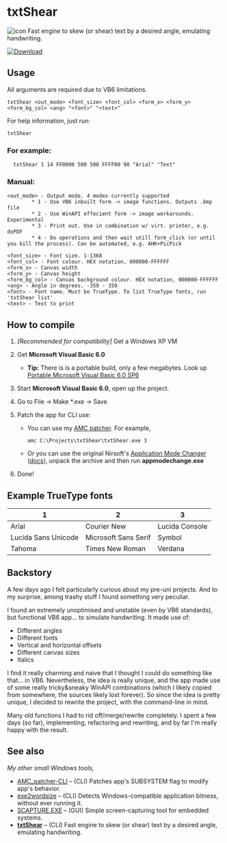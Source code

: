 # txtShear
![icon](icons8-insulin-pen-96.png) Fast engine to skew (or shear) text by a desired angle, emulating handwriting.

[![Download](https://img.shields.io/badge/download-success?style=for-the-badge&logo=github&logoColor=white)](https://github.com/TAbdiukov/txtShear/releases/download/2.00/txtShear.exe)

## Usage
All arguments are required due to VB6 limitations.

    txtShear <out_mode> <font_size> <font_col> <form_x> <form_y>
    <form_bg_col> <ang> "<font>" "<text>"
For help information, just run:

	txtShear

### For example:
      txtShear 1 14 FF0000 500 500 FFFF00 90 "Arial" "Text"

### Manual:
    <out_mode> - Output mode. 4 modes currently supported
            * 1 - Use VB6 inbuilt form -> image functions. Outputs .bmp file
            * 2 - Use WinAPI effecient form -> image workarounds. Experimental
            * 3 - Print out. Use in combination w/ virt. printer, e.g. doPDF
            * 4 - Do operations and then wait utill form_click (or until you kill the process). Can be automated, e.g. AHK+PicPick

    <font_size> - Font size. 1-1368
    <font_col> - Font colour. HEX notation, 000000-FFFFFF
    <form_x> - Canvas width
    <form_y> - Canvas height
    <form_bg_col> - Canvas background colour. HEX notation, 000000-FFFFFF
    <ang> - Angle in degrees. -359 - 359
    <font> - Font name. Must be TrueType. To list TrueType fonts, run 'txtShear list'
    <text> - Text to print
 
## How to compile
1. *[Recommended for compatibility]* Get a Windows XP VM
2. Get **Microsoft Visual Basic 6.0** 

	* **Tip:** There is is a portable build, only a few megabytes. Look up <ins>Portable Microsoft Visual Basic 6.0 SP6</ins>

3. Start **Microsoft Visual Basic 6.0**, open up the project.
4. Go to File → Make *.exe → Save
5. Patch the app for CLI use:
	* You can use my [AMC patcher](https://github.com/TAbdiukov/AMC_patcher-CLI). For example,

		```
		amc C:\Projects\txtShear\txtShear.exe 3
		```
		
	* Or you can use the original Nirsoft's [Application Mode Changer](http://www.nirsoft.net/vb/console.zip) ([docs](http://www.nirsoft.net/vb/console.html)), unpack the archive and then run **appmodechange.exe**

6. Done!


## Example TrueType fonts

1|2|3|
-|-|-|
Arial|Courier New|Lucida Console|
Lucida Sans Unicode|Microsoft Sans Serif|Symbol|
Tahoma|Times New Roman|Verdana|

## Backstory

A few days ago I felt particularly curious about my pre-uni projects. And to my surprise, among trashy stuff I found something very peculiar. 

I found an extremely unoptimised and unstable (even by VB6 standards), but functional VB6 app... to simulate handwriting. It made use of:

* Different angles
* Different fonts
* Vertical and horizontal offsets
* Different canvas sizes
* Italics

I find it really charming and naive that I thought I could do something like that... in VB6. Nevertheless, the idea is really unique, and the app made use of some really tricky&sneaky WinAPI combinations (which I likely copied from somewhere, the sources likely lost forever). So since the idea is pretty unique, I decided to rewrite the project, with the command-line in mind. 

Many old functions I had to rid off/merge/rewrite completely. I spent a few days (so far), implementing, refactoring and rewriting, and by far I'm really happy with the result.

## See also
*My other small Windows tools,*  

* [AMC_patcher-CLI](https://github.com/TAbdiukov/AMC_patcher-CLI) – (CLI) Patches app's SUBSYSTEM flag to modify app's behavior.
* [exe2wordsize](https://github.com/TAbdiukov/exe2wordsize) – (CLI) Detects Windows-compatible application bitness, without ever running it.
* [SCAPTURE.EXE](https://github.com/TAbdiukov/SCAPTURE.EXE) – (GUI) Simple screen-capturing tool for embedded systems.
* **<ins>txtShear</ins>** – (CLI) Fast engine to skew (or shear) text by a desired angle, emulating handwriting.
